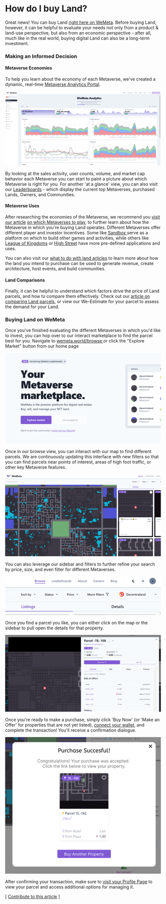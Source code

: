 # How do I buy Land?

Great news! You can buy Land [right here on WeMeta](https://wemeta.world). Before buying Land, however, it can be helpful to evaluate your needs not only from a product & land-use perspective, but also from an economic perspective - after all, much like in the real world, buying digital Land can also be a long-term investment.

### Making an Informed Decision

#### Metaverse Economies

To help you learn about the economy of each Metaverse, we've created a dynamic, real-time [Metaverse Analytics Portal](https://analytics.wemeta.world).&#x20;

![WeMeta Metaverse Analytics Portal](<../../.gitbook/assets/image (5) (1).png>)

By looking at the sales activity, user counts, volume, and market cap behavior each Metaverse you can start to paint a picture about which Metaverse is right for you. For another 'at a glance' view, you can also visit our [Leaderboards](https://wemeta.world/leaderboards/lands) - which display the current top Metaverses, purchased Lands, Owners, and Communities.

#### Metaverse Uses

After researching the economies of the Metaverse, we recommend you [visit our article](which-metaverse-should-i-play.md) [on which Metaverses to play](which-metaverse-should-i-play.md), to further learn about how the Metaverse in which you're buying Land operates. Different Metaverses offer different player and investor incentives. Some like [Sandbox ](https://www.sandbox.game/en/)serve as a platform on which to build other games and activities, while others like [League of Kingdoms](https://www.leagueofkingdoms.com) or [High Street](https://www.highstreet.market) have more pre-defined applications and uses.

You can also visit our [what to do with land articles](what-can-i-do-with-land.md) to learn more about how the land you intend to purchase can be used to generate revenue, create architecture, host events, and build communities.

#### Land Comparisons

Finally, it can be helpful to understand which factors drive the price of Land parcels, and how to compare them effectively. Check out our [article on comparing Land parcels](how-should-i-compare-parcels.md), or view our We-Estimate for your parcel to assess the demand for your Land.



### Buying Land on WeMeta

Once you've finished evaluating the different Metaverses in which you'd like to invest, you can hop over to our interact marketplace to find the parcel best for you. Navigate to [wemeta.world/browse ](https://wemeta.world/browse)or click the "Explore Market" button from our home page

![WeMeta Homepage](<../../.gitbook/assets/image (9) (1) (1).png>)



Once in our browse view, you can interact with our map to find different parcels. We are continuously updating this interface with new filters so that you can find parcels near points of interest, areas of high foot traffic, or other key Metaverse features.

![Interactive Decentraland Map](<../../.gitbook/assets/image (6).png>)

You can also leverage our sidebar and filters to further refine your search by price, size, and even filter for different Metaverses.

![Sidebar Filters](<../../.gitbook/assets/image (7).png>)

Once you find a parcel you like, you can either click on the map or the sidebar to pull open the details for that property.

![Parcel Details](<../../.gitbook/assets/image (4) (1).png>)

Once you're ready to make a purchase, simply click 'Buy Now' (or 'Make an Offer' for properties that are not yet listed), [connect your wallet](../what-is-the-metaverse/digital-wallets.md), and complete the transaction! You'll receive a confirmation dialogue.

![Confirmation Dialog](<../../.gitbook/assets/image (8).png>)

After confirming your transaction, make sure to [visit your Profile Page](https://www.wemeta.world/profile/properties) to view your parcel and access additional options for managing it.&#x20;



\[ [Contribute to this article](https://github.com/the-metaverse/public-wiki) ]
